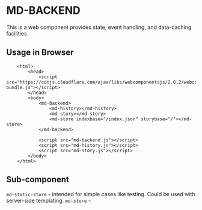 # MD-BACKEND

This is a web component provides state, event handling, and data-caching facilities  

 
## Usage in Browser

```
    <html>
        <head>
            <script src="https://cdnjs.cloudflare.com/ajax/libs/webcomponentsjs/2.0.2/webcomponents-bundle.js"></script>
        </head>
        <body>
            <md-backend>
                <md-history></md-history>
                <md-story></md-story>
                <md-store indexbase="/index.json" storybase="/"></md-store>
            </md-backend>
            
            <script src="md-backend.js"></script>
            <script src="md-history.js"></script>
            <script src="md-story.js"></script>
        </body>
    </html>
```

## Sub-component

`md-static-store` - intended for simple cases like testing. Could be used with server-side templating.
`md-store` - 



